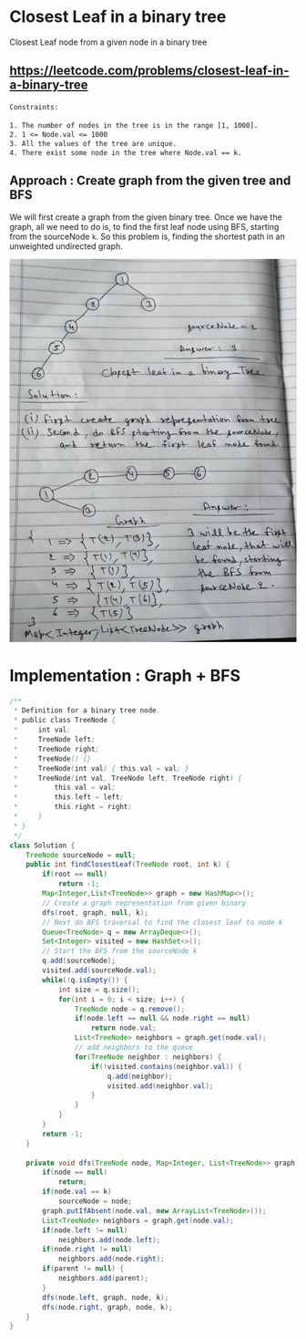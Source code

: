 # Closest Leaf in a binary tree
Closest Leaf node from a given node in a binary tree

## https://leetcode.com/problems/closest-leaf-in-a-binary-tree

```
Constraints:

1. The number of nodes in the tree is in the range [1, 1000].
2. 1 <= Node.val <= 1000
3. All the values of the tree are unique.
4. There exist some node in the tree where Node.val == k.

```


## Approach : Create graph from the given tree and BFS
We will first create a graph from the given binary tree. Once we have the graph, all we need to do is, to find the first leaf node using BFS, starting from the sourceNode `k`.
So this problem is, finding the shortest path in an unweighted undirected graph. 

!["Closest leaf in a binary tree"](closest-leaf-in-a-binary-tree.jpg?raw=true)

# Implementation : Graph + BFS
```java
/**
 * Definition for a binary tree node.
 * public class TreeNode {
 *     int val;
 *     TreeNode left;
 *     TreeNode right;
 *     TreeNode() {}
 *     TreeNode(int val) { this.val = val; }
 *     TreeNode(int val, TreeNode left, TreeNode right) {
 *         this.val = val;
 *         this.left = left;
 *         this.right = right;
 *     }
 * }
 */
class Solution {
    TreeNode sourceNode = null;
    public int findClosestLeaf(TreeNode root, int k) {
        if(root == null)
            return -1;
        Map<Integer,List<TreeNode>> graph = new HashMap<>();
        // Create a graph representation from given binary 
        dfs(root, graph, null, k);
        // Next do BFS traversal to find the closest leaf to node k
        Queue<TreeNode> q = new ArrayDeque<>();
        Set<Integer> visited = new HashSet<>();
        // Start the BFS from the sourceNode k
        q.add(sourceNode);
        visited.add(sourceNode.val);
        while(!q.isEmpty()) {
            int size = q.size();
            for(int i = 0; i < size; i++) {
                TreeNode node = q.remove();
                if(node.left == null && node.right == null)
                    return node.val;
                List<TreeNode> neighbors = graph.get(node.val);
                // add neighbors to the queue
                for(TreeNode neighbor : neighbors) {
                    if(!visited.contains(neighbor.val)) {
                        q.add(neighbor);
                        visited.add(neighbor.val);
                    }  
                }
            }
        }
        return -1;
    }
    
    private void dfs(TreeNode node, Map<Integer, List<TreeNode>> graph, TreeNode parent, int k) {
        if(node == null)
            return;
        if(node.val == k)
            sourceNode = node;
        graph.putIfAbsent(node.val, new ArrayList<TreeNode>());
        List<TreeNode> neighbors = graph.get(node.val);
        if(node.left != null)
            neighbors.add(node.left);
        if(node.right != null)
            neighbors.add(node.right);
        if(parent != null) {
            neighbors.add(parent);
        }
        dfs(node.left, graph, node, k);
        dfs(node.right, graph, node, k);
    }
}
```
